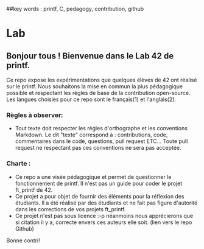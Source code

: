##key words : printf, C, pedagogy, contribution, github

# Lab

## Bonjour tous ! Bienvenue dans le Lab 42 de printf. 

Ce repo expose les expérimentations que quelques élèves de 42 ont réalisé sur le printf. Nous souhaitons la mise en commun la plus pédagogique possible et respectant les règles de base de la contribution open-source. Les langues choisies pour ce repo sont le français(1) et l'anglais(2). 

### Règles à observer:
- Tout texte doit respecter les règles d'orthographe et les conventions Markdown. 
Le dit "texte" correspond à : contributions, code, commentaires dans le code, questions, pull request ETC...
Toute pull request ne respectant pas ces conventions ne sera pas acceptée.

### Charte :
- Ce repo a une visée pédagogique et permet de questionner le fonctionnement de printf. Il n'est pas un guide pour coder le projet ft_printf de 42.
- Ce projet a pour objet de fournir des éléments pour la réflexion des étudiants. Il a été réalisé par des étudiants et ne fait pas figure d'autorité dans les corrections de vos projets ft_printf. 
- Ce projet n'est pas sous licence :-p néanmoins nous apprécierons que si citation il y a, correcte envers ces auteurs elle soit. (lien vers le repo Github)

Bonne contri!



